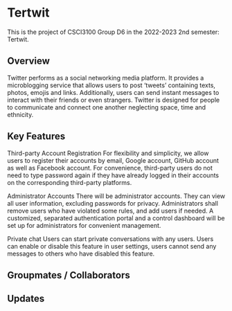 # Tertwit

This is the project of CSCI3100 Group D6 in the 2022-2023 2nd semester: Tertwit.

## Overview
Twitter performs as a social networking media platform. It provides a microblogging service that allows users to post ‘tweets’ containing texts, photos, emojis and links. Additionally, users can send instant messages to interact with their friends or even strangers. Twitter is designed for people to communicate and connect one another neglecting space, time and ethnicity.

## Key Features
Third-party Account Registration
For flexibility and simplicity, we allow users to register their accounts by email, Google account, GitHub account as well as Facebook account. For convenience, third-party users do not need to type password again if they have already logged in their accounts on the corresponding third-party platforms.

Administrator Accounts
There will be administrator accounts. They can view all user information, excluding passwords for privacy. Administrators shall remove users who have violated some rules, and add users if needed. A customized, separated authentication portal and a control dashboard will be set up for administrators for convenient management.

Private chat
Users can start private conversations with any users. Users can enable or disable this feature in user settings, users cannot send any messages to others who have disabled this feature.


## Groupmates / Collaborators


## Updates
